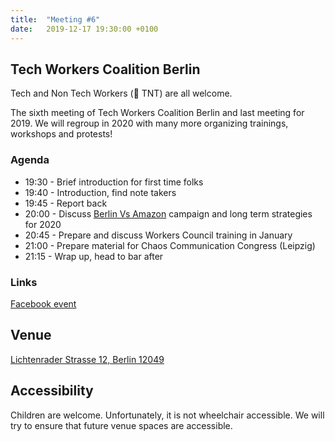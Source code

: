 ```yaml
---
title:  "Meeting #6"
date:   2019-12-17 19:30:00 +0100
---
```


## Tech Workers Coalition Berlin
Tech and Non Tech Workers (🧨 TNT) are all welcome.  


The sixth meeting of Tech Workers Coalition Berlin and last meeting for 2019. We will regroup in 2020 with many more organizing trainings, workshops and protests!

### Agenda

* 19:30 - Brief introduction for first time folks
* 19:40 - Introduction, find note takers
* 19:45 - Report back
* 20:00 - Discuss [Berlin Vs Amazon](https://www.berlinvsamazon.com/) campaign and long term strategies for 2020
* 20:45 - Prepare and discuss Workers Council training in January
* 21:00 - Prepare material for Chaos Communication Congress (Leipzig)
* 21:15 - Wrap up, head to bar after

### Links

[Facebook event](https://www.facebook.com/events/592973818132751/)

## Venue

[Lichtenrader Strasse 12, Berlin 12049](https://www.google.com/maps/place/Lichtenrader+Str.+12,+12049+Berlin/@52.4766447,13.4179108,17z/data=!3m1!4b1!4m5!3m4!1s0x47a84fbe2daadf25:0xfeb48f8157c6f59e!8m2!3d52.4766447!4d13.4200995)

## Accessibility

Children are welcome. Unfortunately, it is not wheelchair accessible. We will try to ensure that future venue spaces are accessible.
